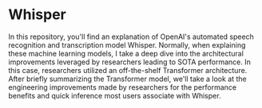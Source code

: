 # Whisper

In this repository, you'll find an explanation of OpenAI's automated speech recognition and transcription model Whisper. Normally, when explaining these machine learning models, I take a deep dive into the architectural improvements leveraged by researchers leading to SOTA performance. In this case, researchers utilized an off-the-shelf Transformer architecture. After briefly summarizing the Transformer model, we'll take a look at the engineering improvements made by researchers for the performance benefits and quick inference most users associate with Whisper.
